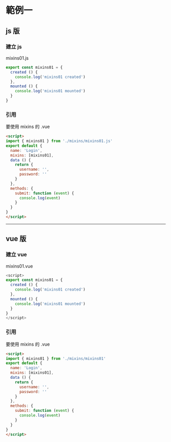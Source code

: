 # 範例一

## js 版

### 建立 js

mixins01.js

```js
export const mixins01 = {
  created () {
    console.log('mixins01 created')
  },
  mounted () {
    console.log('mixins01 mounted')
  }
}
```

### 引用

要使用 mixins 的 .vue

```html
<script>
import { mixins01 } from './mixins/mixins01.js'
export default {
  name: 'Login',
  mixins: [mixins01],
  data () {
    return {
      username: '',
      password: ''
    }
  },
  methods: {
    submit: function (event) {
      console.log(event)
    }
  }
}
</script>
```

---

## vue 版

### 建立 vue

mixins01.vue

```js
<script>
export const mixins01 = {
  created () {
    console.log('mixins01 created')
  },
  mounted () {
    console.log('mixins01 mounted')
  }
}
</script>
```

### 引用

要使用 mixins 的 .vue

```html
<script>
import { mixins01 } from './mixins/mixins01'
export default {
  name: 'Login',
  mixins: [mixins01],
  data () {
    return {
      username: '',
      password: ''
    }
  },
  methods: {
    submit: function (event) {
      console.log(event)
    }
  }
}
</script>
```
